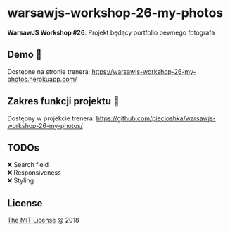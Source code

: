 # warsawjs-workshop-26-my-photos

**WarsawJS Workshop #26**: Projekt będący portfolio pewnego fotografa

## Demo :tada:

Dostępne na stronie trenera:
<https://warsawjs-workshop-26-my-photos.herokuapp.com/>

## Zakres funkcji projektu :memo:

Dostępny w projekcie trenera:
<https://github.com/piecioshka/warsawjs-workshop-26-my-photos/>

## TODOs

❌ Search field\
❌ Responsiveness\
❌ Styling

## License

[The MIT License](http://piecioshka.mit-license.org) @ 2018
